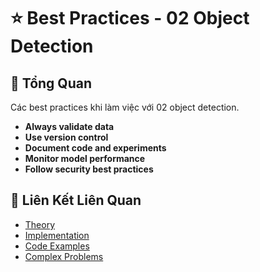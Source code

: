 # ⭐ Best Practices - 02 Object Detection

## 🎯 Tổng Quan

Các best practices khi làm việc với 02 object detection.

- **Always validate data**
- **Use version control**
- **Document code and experiments**
- **Monitor model performance**
- **Follow security best practices**

## 🔗 Liên Kết Liên Quan

- [Theory](./THEORY_02_object_detection.md)
- [Implementation](./IMPLEMENTATION_02_object_detection.md)
- [Code Examples](./CODE_EXAMPLES_02_object_detection.md)
- [Complex Problems](./COMPLEX_PROBLEMS.md)
